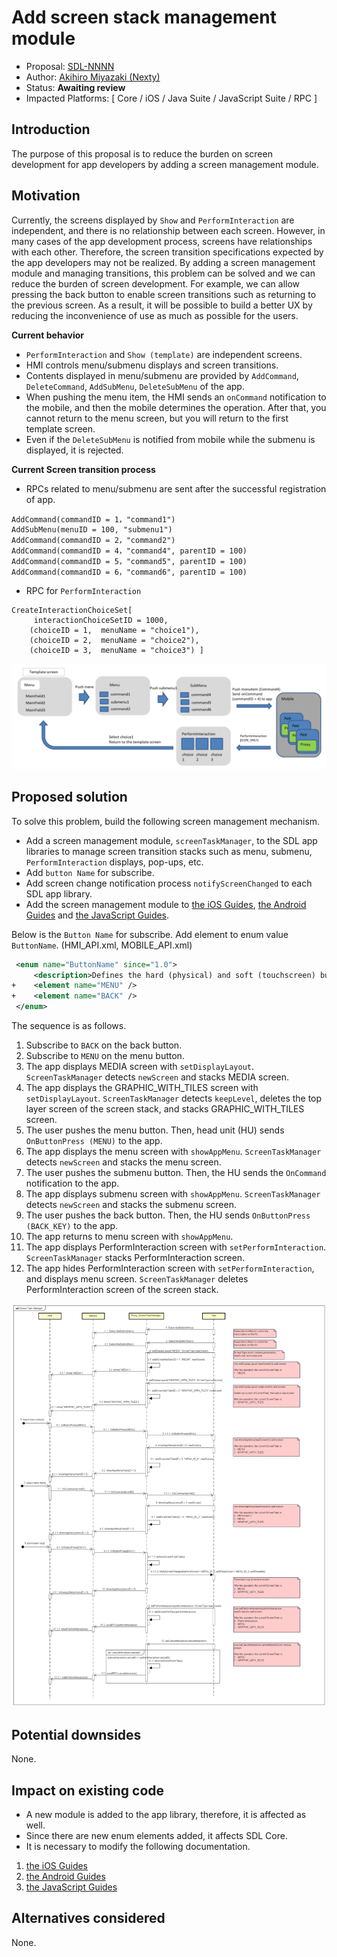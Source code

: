 # Add screen stack management module

* Proposal: [SDL-NNNN](NNNN-Add-screen-stack-management-module.md)
* Author: [Akihiro Miyazaki (Nexty)](https://github.com/Akihiro-Miyazaki)
* Status: **Awaiting review**
* Impacted Platforms: [ Core / iOS / Java Suite / JavaScript Suite / RPC ]

## Introduction
The purpose of this proposal is to reduce the burden on screen development for app developers by adding a screen management module.

## Motivation
Currently, the screens displayed by `Show` and `PerformInteraction` are independent, and there is no relationship between each screen. However, in many cases of the app development process, screens have relationships with each other. Therefore, the screen transition specifications expected by the app developers may not be realized. By adding a screen management module and managing transitions, this problem can be solved and we can reduce the burden of screen development. For example, we can allow pressing the back button to enable screen transitions such as returning to the previous screen. As a result, it will be possible to build a better UX by reducing the inconvenience of use as much as possible for the users.

<b>Current behavior</b>
 - `PerformInteraction` and `Show (template)` are independent screens.
 - HMI controls menu/submenu displays and screen transitions.
 - Contents displayed in menu/submenu are provided by `AddCommand`, `DeleteCommand`, `AddSubMenu`, `DeleteSubMenu` of the app.
 - When pushing the menu item, the HMI sends an `onCommand` notification to the mobile, and then the mobile determines the operation.
   After that, you cannot return to the menu screen, but you will return to the first template screen.
 - Even if the `DeleteSubMenu` is notified from mobile while the submenu is displayed, it is rejected.

<b>Current Screen transition process</b>

- RPCs related to menu/submenu are sent after the successful registration of app.
```
AddCommand(commandID = 1，"command1")
AddSubMenu(menuID = 100, "submenu1")
AddCommand(commandID = 2，"command2")
AddCommand(commandID = 4，"command4", parentID = 100)
AddCommand(commandID = 5，"command5", parentID = 100)
AddCommand(commandID = 6，"command6", parentID = 100)
```

- RPC for `PerformInteraction`
```
CreateInteractionChoiceSet[
	 interactionChoiceSetID = 1000,
	(choiceID = 1,  menuName = "choice1"),
	(choiceID = 2,  menuName = "choice2"),
	(choiceID = 3,  menuName = "choice3") ]
```

![Screen_transition_process.png](../assets/proposals/NNNN-Add-screen-stack-management-module/Screen_transition_process.png)

## Proposed solution
To solve this problem, build the following screen management mechanism.

- Add a screen management module, `screenTaskManager`, to the SDL app libraries to manage screen transition stacks such as menu, submenu, `PerformInteraction` displays, pop-ups, etc.
- Add `button Name` for subscribe.
- Add screen change notification process `notifyScreenChanged` to each SDL app library.
- Add the screen management module to [the iOS Guides](https://smartdevicelink.com/en/guides/iOS/displaying-a-user-interface/template-images/), [the Android Guides](https://smartdevicelink.com/en/guides/android/displaying-a-user-interface/main-screen-templates/) and [the JavaScript Guides](https://smartdevicelink.com/en/guides/javascript/displaying-a-user-interface/main-screen-templates/).

Below is the `Button Name` for subscribe.
Add element to enum value `ButtonName`. (HMI_API.xml, MOBILE_API.xml)

```xml
 <enum name="ButtonName" since="1.0">
     <description>Defines the hard (physical) and soft (touchscreen) buttons available from the module</description>
+    <element name="MENU" />
+    <element name="BACK" />
 </enum>

```

The sequence is as follows.

1. Subscribe to `BACK` on the back button.
2. Subscribe to `MENU` on the menu button.
3. The app displays MEDIA screen with `setDisplayLayout`. `ScreenTaskManager` detects `newScreen` and stacks MEDIA screen.
4. The app displays the GRAPHIC_WITH_TILES screen with `setDisplayLayout`. `ScreenTaskManager` detects `keepLevel`, deletes the top layer screen of the screen stack, and stacks GRAPHIC_WITH_TILES screen.
5. The user pushes the menu button. Then, head unit (HU) sends `OnButtonPress (MENU)` to the app.
6. The app displays the menu screen with `showAppMenu`. `ScreenTaskManager` detects `newScreen` and stacks the menu screen.
7. The user pushes the submenu button. Then, the HU sends the `OnCommand` notification to the app.
8. The app displays submenu screen with `showAppMenu`. `ScreenTaskManager` detects `newScreen` and stacks the submenu screen.
9. The user pushes the back button. Then, the HU sends `OnButtonPress (BACK_KEY)` to the app.
10. The app returns to menu screen with `showAppMenu`.
11. The app displays PerformInteraction screen with `setPerformInteraction`. `ScreenTaskManager` stacks PerformInteraction screen.
12. The app hides PerformInteraction screen with `setPerformInteraction`, and displays menu screen. `ScreenTaskManager` deletes PerformInteraction screen of the screen stack.

![new_sequence.png](../assets/proposals/NNNN-Add-screen-stack-management-module/new_sequence.png)

## Potential downsides
None.

## Impact on existing code

- A new module is added to the app library, therefore, it is affected as well.
- Since there are new enum elements added, it affects SDL Core.
- It is necessary to modify the following documentation.
1. [the iOS Guides](https://smartdevicelink.com/en/guides/iOS/displaying-a-user-interface/template-images/)
2. [the Android Guides](https://smartdevicelink.com/en/guides/android/displaying-a-user-interface/main-screen-templates/)
3. [the JavaScript Guides](https://smartdevicelink.com/en/guides/javascript/displaying-a-user-interface/main-screen-templates/)

## Alternatives considered
None.
